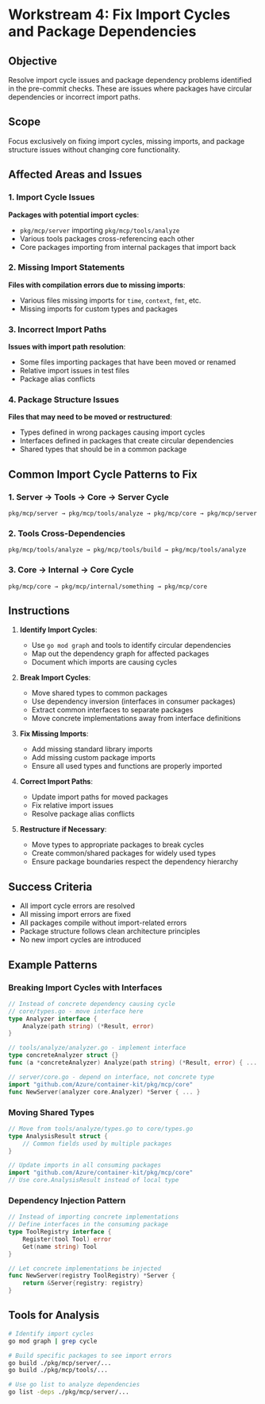 # Workstream 4: Fix Import Cycles and Package Dependencies

## Objective
Resolve import cycle issues and package dependency problems identified in the pre-commit checks. These are issues where packages have circular dependencies or incorrect import paths.

## Scope
Focus exclusively on fixing import cycles, missing imports, and package structure issues without changing core functionality.

## Affected Areas and Issues

### 1. Import Cycle Issues

**Packages with potential import cycles**:
- `pkg/mcp/server` importing `pkg/mcp/tools/analyze` 
- Various tools packages cross-referencing each other
- Core packages importing from internal packages that import back

### 2. Missing Import Statements

**Files with compilation errors due to missing imports**:
- Various files missing imports for `time`, `context`, `fmt`, etc.
- Missing imports for custom types and packages

### 3. Incorrect Import Paths

**Issues with import path resolution**:
- Some files importing packages that have been moved or renamed
- Relative import issues in test files
- Package alias conflicts

### 4. Package Structure Issues

**Files that may need to be moved or restructured**:
- Types defined in wrong packages causing import cycles
- Interfaces defined in packages that create circular dependencies
- Shared types that should be in a common package

## Common Import Cycle Patterns to Fix

### 1. Server → Tools → Core → Server Cycle
```
pkg/mcp/server → pkg/mcp/tools/analyze → pkg/mcp/core → pkg/mcp/server
```

### 2. Tools Cross-Dependencies
```
pkg/mcp/tools/analyze → pkg/mcp/tools/build → pkg/mcp/tools/analyze
```

### 3. Core → Internal → Core Cycle
```
pkg/mcp/core → pkg/mcp/internal/something → pkg/mcp/core
```

## Instructions

1. **Identify Import Cycles**:
   - Use `go mod graph` and tools to identify circular dependencies
   - Map out the dependency graph for affected packages
   - Document which imports are causing cycles

2. **Break Import Cycles**:
   - Move shared types to common packages
   - Use dependency inversion (interfaces in consumer packages)
   - Extract common interfaces to separate packages
   - Move concrete implementations away from interface definitions

3. **Fix Missing Imports**:
   - Add missing standard library imports
   - Add missing custom package imports
   - Ensure all used types and functions are properly imported

4. **Correct Import Paths**:
   - Update import paths for moved packages
   - Fix relative import issues
   - Resolve package alias conflicts

5. **Restructure if Necessary**:
   - Move types to appropriate packages to break cycles
   - Create common/shared packages for widely used types
   - Ensure package boundaries respect the dependency hierarchy

## Success Criteria
- All import cycle errors are resolved
- All missing import errors are fixed
- All packages compile without import-related errors
- Package structure follows clean architecture principles
- No new import cycles are introduced

## Example Patterns

### Breaking Import Cycles with Interfaces
```go
// Instead of concrete dependency causing cycle
// core/types.go - move interface here
type Analyzer interface {
    Analyze(path string) (*Result, error)
}

// tools/analyze/analyzer.go - implement interface
type concreteAnalyzer struct {}
func (a *concreteAnalyzer) Analyze(path string) (*Result, error) { ... }

// server/core.go - depend on interface, not concrete type
import "github.com/Azure/container-kit/pkg/mcp/core"
func NewServer(analyzer core.Analyzer) *Server { ... }
```

### Moving Shared Types
```go
// Move from tools/analyze/types.go to core/types.go
type AnalysisResult struct {
    // Common fields used by multiple packages
}

// Update imports in all consuming packages
import "github.com/Azure/container-kit/pkg/mcp/core"
// Use core.AnalysisResult instead of local type
```

### Dependency Injection Pattern
```go
// Instead of importing concrete implementations
// Define interfaces in the consuming package
type ToolRegistry interface {
    Register(tool Tool) error
    Get(name string) Tool
}

// Let concrete implementations be injected
func NewServer(registry ToolRegistry) *Server {
    return &Server{registry: registry}
}
```

## Tools for Analysis
```bash
# Identify import cycles
go mod graph | grep cycle

# Build specific packages to see import errors
go build ./pkg/mcp/server/...
go build ./pkg/mcp/tools/...

# Use go list to analyze dependencies
go list -deps ./pkg/mcp/server/...
```
